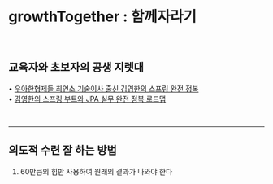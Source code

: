 # growthTogether : 함께자라기
<br>

## 교육자와 초보자의 공생 지렛대

• [우아한형제들 최연소 기술이사 출신 김영한의 스프링 완전 정복](https://www.inflearn.com/roadmaps/373) <br>
• [김영한의 스프링 부트와 JPA 실무 완전 정복 로드맵](https://www.inflearn.com/roadmaps/149) <br>



<br>


---

## 의도적 수련 잘 하는 방법 <br>

1. 60만큼의 힘만 사용하여 원래의 결과가 나와야 한다 
